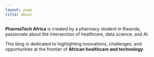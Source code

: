 ```yaml
---
layout: page
title: About
---
```


**PharmaTech Africa** is created by a pharmacy student in Rwanda, passionate about the intersection of healthcare, data science, and AI.

This blog is dedicated to highlighting innovations, challenges, and opportunities at the frontier of **African healthcare and technology**.

